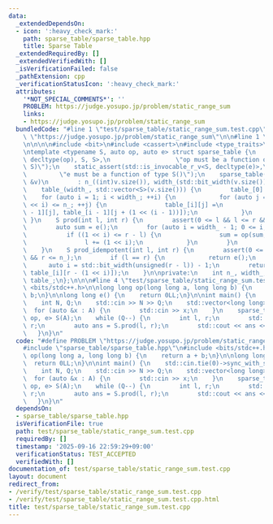 ```yaml
---
data:
  _extendedDependsOn:
  - icon: ':heavy_check_mark:'
    path: sparse_table/sparse_table.hpp
    title: Sparse Table
  _extendedRequiredBy: []
  _extendedVerifiedWith: []
  _isVerificationFailed: false
  _pathExtension: cpp
  _verificationStatusIcon: ':heavy_check_mark:'
  attributes:
    '*NOT_SPECIAL_COMMENTS*': ''
    PROBLEM: https://judge.yosupo.jp/problem/static_range_sum
    links:
    - https://judge.yosupo.jp/problem/static_range_sum
  bundledCode: "#line 1 \"test/sparse_table/static_range_sum.test.cpp\"\n#define PROBLEM\
    \ \"https://judge.yosupo.jp/problem/static_range_sum\"\n\n#line 1 \"sparse_table/sparse_table.hpp\"\
    \n\n\n\n#include <bit>\n#include <cassert>\n#include <type_traits>\n#include <vector>\n\
    \ntemplate <typename S, auto op, auto e> struct sparse_table {\n    static_assert(std::is_invocable_r_v<S,\
    \ decltype(op), S, S>,\n                  \"op must be a function of type S(S,\
    \ S)\");\n    static_assert(std::is_invocable_r_v<S, decltype(e)>,\n         \
    \         \"e must be a function of type S()\");\n    sparse_table(const std::vector<S>\
    \ &v)\n        : n_((int)v.size()), width_(std::bit_width(v.size())),\n      \
    \    table_(width_, std::vector<S>(v.size())) {\n        table_[0] = v;\n    \
    \    for (auto i = 1; i < width_; ++i) {\n            for (auto j = 0; j + (1\
    \ << i) <= n_; ++j) {\n                table_[i][j] =\n                    op(table_[i\
    \ - 1][j], table_[i - 1][j + (1 << (i - 1))]);\n            }\n        }\n   \
    \ }\n    S prod(int l, int r) {\n        assert(0 <= l && l <= r && r <= n_);\n\
    \        auto sum = e();\n        for (auto i = width_ - 1; 0 <= i; --i) {\n \
    \           if ((1 << i) <= r - l) {\n                sum = op(sum, table_[i][l]);\n\
    \                l += (1 << i);\n            }\n        }\n        return sum;\n\
    \    }\n    S prod_idempotent(int l, int r) {\n        assert(0 <= l && l <= r\
    \ && r <= n_);\n        if (l == r) {\n            return e();\n        }\n  \
    \      auto i = std::bit_width(unsigned(r - l)) - 1;\n        return op(table_[i][l],\
    \ table_[i][r - (1 << i)]);\n    }\n\nprivate:\n    int n_, width_;\n    std::vector<std::vector<S>>\
    \ table_;\n};\n\n\n#line 4 \"test/sparse_table/static_range_sum.test.cpp\"\n#include\
    \ <bits/stdc++.h>\n\nlong long op(long long a, long long b) {\n    return a +\
    \ b;\n}\n\nlong long e() {\n    return 0LL;\n}\n\nint main() {\n    std::cin.tie(0)->sync_with_stdio(0);\n\
    \    int N, Q;\n    std::cin >> N >> Q;\n    std::vector<long long> A(N);\n  \
    \  for (auto &x : A) {\n        std::cin >> x;\n    }\n    sparse_table<long long,\
    \ op, e> S(A);\n    while (Q--) {\n        int l, r;\n        std::cin >> l >>\
    \ r;\n        auto ans = S.prod(l, r);\n        std::cout << ans << '\\n';\n \
    \   }\n}\n"
  code: "#define PROBLEM \"https://judge.yosupo.jp/problem/static_range_sum\"\n\n\
    #include \"sparse_table/sparse_table.hpp\"\n#include <bits/stdc++.h>\n\nlong long\
    \ op(long long a, long long b) {\n    return a + b;\n}\n\nlong long e() {\n  \
    \  return 0LL;\n}\n\nint main() {\n    std::cin.tie(0)->sync_with_stdio(0);\n\
    \    int N, Q;\n    std::cin >> N >> Q;\n    std::vector<long long> A(N);\n  \
    \  for (auto &x : A) {\n        std::cin >> x;\n    }\n    sparse_table<long long,\
    \ op, e> S(A);\n    while (Q--) {\n        int l, r;\n        std::cin >> l >>\
    \ r;\n        auto ans = S.prod(l, r);\n        std::cout << ans << '\\n';\n \
    \   }\n}\n"
  dependsOn:
  - sparse_table/sparse_table.hpp
  isVerificationFile: true
  path: test/sparse_table/static_range_sum.test.cpp
  requiredBy: []
  timestamp: '2025-09-16 22:59:29+09:00'
  verificationStatus: TEST_ACCEPTED
  verifiedWith: []
documentation_of: test/sparse_table/static_range_sum.test.cpp
layout: document
redirect_from:
- /verify/test/sparse_table/static_range_sum.test.cpp
- /verify/test/sparse_table/static_range_sum.test.cpp.html
title: test/sparse_table/static_range_sum.test.cpp
---
```

